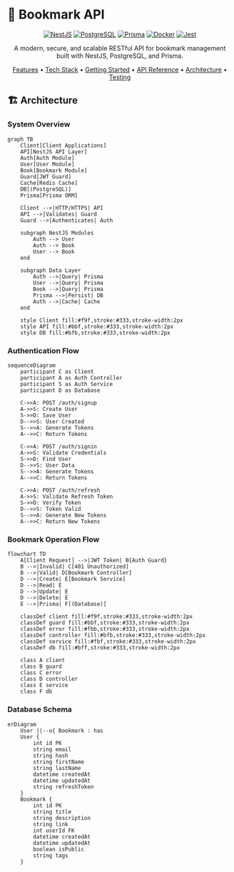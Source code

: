 # 🔖 Bookmark API

<div align="center">

[![NestJS](https://img.shields.io/badge/NestJS-E0234E?style=for-the-badge&logo=nestjs&logoColor=white)](https://nestjs.com/)
[![PostgreSQL](https://img.shields.io/badge/PostgreSQL-316192?style=for-the-badge&logo=postgresql&logoColor=white)](https://www.postgresql.org/)
[![Prisma](https://img.shields.io/badge/Prisma-2D3748?style=for-the-badge&logo=prisma&logoColor=white)](https://www.prisma.io/)
[![Docker](https://img.shields.io/badge/Docker-2496ED?style=for-the-badge&logo=docker&logoColor=white)](https://www.docker.com/)
[![Jest](https://img.shields.io/badge/Jest-C21325?style=for-the-badge&logo=jest&logoColor=white)](https://jestjs.io/)

A modern, secure, and scalable RESTful API for bookmark management built with NestJS, PostgreSQL, and Prisma.

[Features](#-features) •
[Tech Stack](#-tech-stack) •
[Getting Started](#-getting-started) •
[API Reference](#-api-reference) •
[Architecture](#-architecture) •
[Testing](#-testing)

</div>

## 🏗 Architecture

### System Overview

```mermaid
graph TB
    Client[Client Applications]
    API[NestJS API Layer]
    Auth[Auth Module]
    User[User Module]
    Book[Bookmark Module]
    Guard[JWT Guard]
    Cache[Redis Cache]
    DB[(PostgreSQL)]
    Prisma[Prisma ORM]
    
    Client -->|HTTP/HTTPS| API
    API -->|Validates| Guard
    Guard -->|Authenticates| Auth
    
    subgraph NestJS Modules
        Auth --> User
        Auth --> Book
        User --> Book
    end
    
    subgraph Data Layer
        Auth -->|Query| Prisma
        User -->|Query| Prisma
        Book -->|Query| Prisma
        Prisma -->|Persist| DB
        Auth -->|Cache| Cache
    end

    style Client fill:#f9f,stroke:#333,stroke-width:2px
    style API fill:#bbf,stroke:#333,stroke-width:2px
    style DB fill:#bfb,stroke:#333,stroke-width:2px
```

### Authentication Flow

```mermaid
sequenceDiagram
    participant C as Client
    participant A as Auth Controller
    participant S as Auth Service
    participant D as Database
    
    C->>A: POST /auth/signup
    A->>S: Create User
    S->>D: Save User
    D-->>S: User Created
    S-->>A: Generate Tokens
    A-->>C: Return Tokens
    
    C->>A: POST /auth/signin
    A->>S: Validate Credentials
    S->>D: Find User
    D-->>S: User Data
    S-->>A: Generate Tokens
    A-->>C: Return Tokens
    
    C->>A: POST /auth/refresh
    A->>S: Validate Refresh Token
    S->>D: Verify Token
    D-->>S: Token Valid
    S-->>A: Generate New Tokens
    A-->>C: Return New Tokens
```

### Bookmark Operation Flow

```mermaid
flowchart TD
    A[Client Request] -->|JWT Token| B{Auth Guard}
    B -->|Invalid| C[401 Unauthorized]
    B -->|Valid| D[Bookmark Controller]
    D -->|Create| E[Bookmark Service]
    D -->|Read| E
    D -->|Update| E
    D -->|Delete| E
    E -->|Prisma| F[(Database)]

    classDef client fill:#f9f,stroke:#333,stroke-width:2px
    classDef guard fill:#bbf,stroke:#333,stroke-width:2px
    classDef error fill:#fbb,stroke:#333,stroke-width:2px
    classDef controller fill:#bfb,stroke:#333,stroke-width:2px
    classDef service fill:#fbf,stroke:#333,stroke-width:2px
    classDef db fill:#bff,stroke:#333,stroke-width:2px

    class A client
    class B guard
    class C error
    class D controller
    class E service
    class F db
```

### Database Schema

```mermaid
erDiagram
    User ||--o{ Bookmark : has
    User {
        int id PK
        string email
        string hash
        string firstName
        string lastName
        datetime createdAt
        datetime updatedAt
        string refreshToken
    }
    Bookmark {
        int id PK
        string title
        string description
        string link
        int userId FK
        datetime createdAt
        datetime updatedAt
        boolean isPublic
        string tags
    }
```